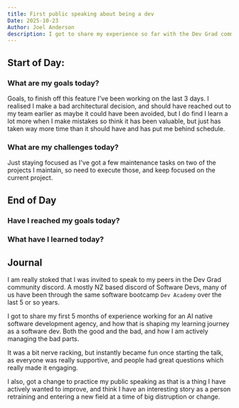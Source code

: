 ```yaml
---
title: First public speaking about being a dev
Date: 2025-10-23
Author: Joel Anderson
description: I got to share my experience so far with the Dev Grad community discord
---
```


## Start of Day:

### What are my goals today?
Goals, to finish off this feature I've been working on the last 3 days. I realised I make a bad architectural decision, and should have reached out to my team earlier as maybe it could have been avoided, but I do find I learn a lot more when I make mistakes so think it has been valuable, but just has taken way more time than it should have and has put me behind schedule.


### What are my challenges today?
Just staying focused as I've got a few maintenance tasks on two of the projects I maintain, so need to execute those, and keep focused on the current project.


## End of Day

### Have I reached my goals today?


### What have I learned today?

## Journal
I am really stoked that I was invited to speak to my peers in the Dev Grad community discord. A mostly NZ based discord of Software Devs, many of us have been through the same software bootcamp `Dev Academy` over the last 5 or so years.

I got to share my first 5 months of experience working for an AI native software development agency, and how that is shaping my learning journey as a software dev. Both the good and the bad, and how I am actively managing the bad parts.

It was a bit nerve racking, but instantly became fun once starting the talk, as everyone was really supportive, and people had great questions which really made it engaging.

I also, got a change to practice my public speaking as that is a thing I have actively wanted to improve, and think I have an interesting story as a person retraining and entering a new field at a time of big distruption or change.
